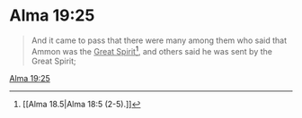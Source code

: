# Alma 19:25

> And it came to pass that there were many among them who said that Ammon was the <u>Great Spirit</u>[^a], and others said he was sent by the Great Spirit;

[Alma 19:25](https://www.churchofjesuschrist.org/study/scriptures/bofm/alma/19?lang=eng&id=p25#p25)


[^a]: [[Alma 18.5|Alma 18:5 (2-5).]]
